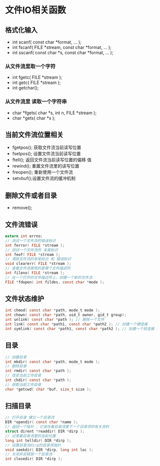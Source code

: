 # 文件IO相关函数

## 格式化输入

- int scanf( const char *format, ... );
- int fscanf( FILE *stream, const char *format, ... );
- int sscanf( const char *s, const char *format, ... );

### 从文件流里取一个字符

- int fgetc( FILE *stream );
- int getc( FILE *stream );
- int getchar();

### 从文件流里 读取一个字符串

- char *fgets( char *s, int n, FILE *stream );
- char *gets( char *s );

## 当前文件流位置相关

- fgetpos(); 获取文件流当前读写位置
- fsetpos(); 设置文件流当前读写位置
- ftell(); 返回文件流当前读写位置的偏移 值
- rewind(); 重置文件流里的读写位置
- freopen(); 重新使用一个文件流
- setvbuf();设置文件流的缓冲机制

## 删除文件或者目录

- remove();

## 文件流错误

```c
extern int errno;
// 测试一个文件流的错误标识
int ferror( FILE *stream );
// 测试一个文件流的 末尾标识
int feof( FILE *stream );
// 清除文件流的末尾标识 和 错误标识
void clearerr( FILE *stream );
// 查看文件流使用的是哪个文件描述符
int fileno( FILE *stream );
// 在一个打开的文件描述符上，创建一个新的文件流
FILE *fdopen( int fildes, const char *mode );
```

## 文件状态维护

```c
int chmod( const char *path, mode_t mode );
int chown( const char *path, uid_t owner, gid_t group);
int unlink( const char *path ); // 删除一个文件
int link( const char *path1, const char *path2 ); // 创建一个硬连接
int symlink( const char *path1, const char *path2 ); // 创建一个软连接
```

## 目录

```c
// 创建目录
int mkdir( const char *path, mode_t mode );
// 删除目录
int rmdir( const char *path );
// 改变当前工作目录
int chdir( const char *path );
// 获取当前工作目录
char *getcwd( char *buf, size_t size );
```

## 扫描目录

```c
// 打开目录 建立一个目录流
DIR *opendir( const char *name );
// 返回一个指针 ，它保存着目录流里下一个目录项的有关资料
struct dirent *readdir( DIR *dirp );
// 记录着目录流里的当前位置
long int telldir( DIR *dirp );
// 设置目录流dirp的目录项指针
void seekdir( DIR *dirp, long int loc );
// 关闭并且释放一个目录流
int closedir( DIR *dirp );
```